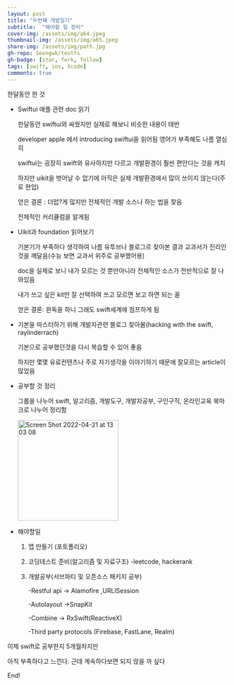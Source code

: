 ```yaml
---
layout: post
title: "두번쨰 개발일기" 
subtitle:  "해야할 일 정리"
cover-img: /assets/img/a64.jpeg
thumbnail-img: /assets/img/a65.jpeg
share-img: /assets/img/path.jpg
gh-repo: Seongwk/testts
gh-badge: [star, fork, follow]
tags: [swift, ios, Xcode]
comments: true
---
```


한달동안 한 것

- Swiftui 애플 관련 doc 읽기


  한달동안 swiftui와 싸웠지만 실제로 해보니 비슷한 내용이 태반 

  developer apple 에서 introducing swiftui을 읽어됨 영어가 부족해도 나름 열심히

  swiftui는 굉장히 swift와 유사하지만 다르고 개발환경이 훨씬 편안다는 것을 캐치

  하지만 uikit을 벗어날 수 없기에 아직은 실제 개발환경에서 많이 쓰이지 않는다(주로 현업)

  얻은 결론 : 더럽?게 많지만 전체적인 개발 소스나 하는 법을 찾음 

  전체적인 커리큘럼을 알게됨



- Uikit과 foundation 읽어보기


  기본기가 부족하다 생각하여 나름 유투브나 블로그르 찾아본 결과 교과서가 진리인것을 깨달음(수능 보면 교과서 위주로 공부했어용)

  doc을 실제로 보니 내가 모르는 것 뿐만아니라 전체적인 소스가 전반적으로 잘 나와있음

  내가 쓰고 싶은 kit만 잘 선택하여 쓰고 모르면 보고 하면 되는 꼴

  얻은 결론: 완독을 하니 그래도 swift세계에 점프하게 됨


- 기본을 마스터하기 위해 개발자관련 블로그 찾아봄(hacking with the swift, raylinderrach)

  기본으로 공부했던것을 다시 복습할 수 있어 좋음

  하지만 몇몇 유료컨텐츠나 주로 자기생각을 이야기하기 때문에 잘모르는 article이 많았음



- 공부할 것 정리

  그룹을 나누어 swift, 알고리즘, 개발도구, 개발자공부, 구인구직, 온라인교육 북마크로 나누어 정리함

  <img width="228" alt="Screen Shot 2022-04-21 at 13 03 08" src="https://user-images.githubusercontent.com/40172001/164371847-531bf234-11fd-4ed5-a94e-7789843aa5ca.png">


- 해야할일

  1.  앱 만들기 (포토폴리오)
  
  2.  코딩테스트 준비(알고리즘 및 자료구조) -leetcode, hackerank
  
  3.  개발공부(서브파티 및 오픈소스 패키지 공부)
  
      -Restful api -> Alamofire ,URLlSession
      
      -Autolayout ->SnapKit
      
      -Combine -> RxSwift(ReactiveX) 
      
      -Third party protocols (Firebase, FastLane, Realm)



이제 swift로 공부한지  5개월차지만

아직 부족하다고 느낀다. 근데 계속하다보면 되지 않을 까 싶다

End!

